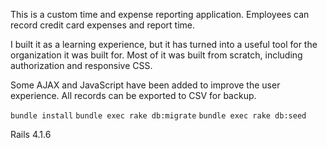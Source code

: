 This is a custom time and expense reporting application.  Employees can record credit card expenses and report time.  

I built it as a learning experience, but it has turned into a useful tool for the organization it was built for.  Most of it was built from scratch, including authorization and responsive CSS.  

Some AJAX and JavaScript have been added to improve the user experience. All records can be exported to CSV for backup.  

`bundle install`
`bundle exec rake db:migrate`
`bundle exec rake db:seed`

Rails 4.1.6
